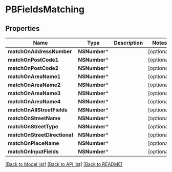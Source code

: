 # PBFieldsMatching

## Properties
Name | Type | Description | Notes
------------ | ------------- | ------------- | -------------
**matchOnAddressNumber** | **NSNumber*** |  | [optional] 
**matchOnPostCode1** | **NSNumber*** |  | [optional] 
**matchOnPostCode2** | **NSNumber*** |  | [optional] 
**matchOnAreaName1** | **NSNumber*** |  | [optional] 
**matchOnAreaName2** | **NSNumber*** |  | [optional] 
**matchOnAreaName3** | **NSNumber*** |  | [optional] 
**matchOnAreaName4** | **NSNumber*** |  | [optional] 
**matchOnAllStreetFields** | **NSNumber*** |  | [optional] 
**matchOnStreetName** | **NSNumber*** |  | [optional] 
**matchOnStreetType** | **NSNumber*** |  | [optional] 
**matchOnStreetDirectional** | **NSNumber*** |  | [optional] 
**matchOnPlaceName** | **NSNumber*** |  | [optional] 
**matchOnInputFields** | **NSNumber*** |  | [optional] 

[[Back to Model list]](../README.md#documentation-for-models) [[Back to API list]](../README.md#documentation-for-api-endpoints) [[Back to README]](../README.md)



